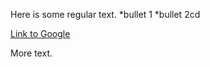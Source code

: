 Here is some regular text.
*bullet 1
*bullet 2cd

[Link to Google](http://www.google.com)

More text.